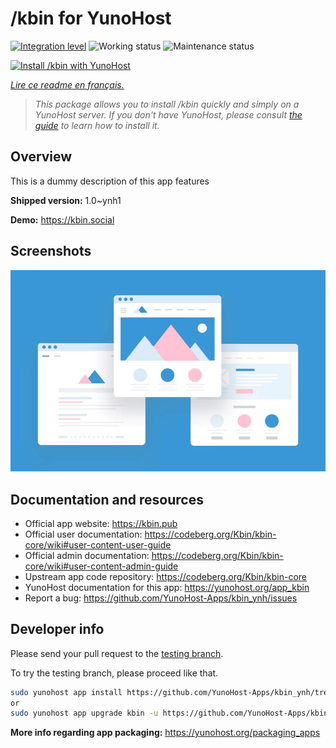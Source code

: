 <!--
N.B.: This README was automatically generated by https://github.com/YunoHost/apps/tree/master/tools/README-generator
It shall NOT be edited by hand.
-->

# /kbin for YunoHost

[![Integration level](https://dash.yunohost.org/integration/kbin.svg)](https://dash.yunohost.org/appci/app/kbin) ![Working status](https://ci-apps.yunohost.org/ci/badges/kbin.status.svg) ![Maintenance status](https://ci-apps.yunohost.org/ci/badges/kbin.maintain.svg)

[![Install /kbin with YunoHost](https://install-app.yunohost.org/install-with-yunohost.svg)](https://install-app.yunohost.org/?app=kbin)

*[Lire ce readme en français.](./README_fr.md)*

> *This package allows you to install /kbin quickly and simply on a YunoHost server.
If you don't have YunoHost, please consult [the guide](https://yunohost.org/#/install) to learn how to install it.*

## Overview

This is a dummy description of this app features


**Shipped version:** 1.0~ynh1

**Demo:** https://kbin.social

## Screenshots

![Screenshot of /kbin](./doc/screenshots/example.jpg)

## Documentation and resources

* Official app website: <https://kbin.pub>
* Official user documentation: <https://codeberg.org/Kbin/kbin-core/wiki#user-content-user-guide>
* Official admin documentation: <https://codeberg.org/Kbin/kbin-core/wiki#user-content-admin-guide>
* Upstream app code repository: <https://codeberg.org/Kbin/kbin-core>
* YunoHost documentation for this app: <https://yunohost.org/app_kbin>
* Report a bug: <https://github.com/YunoHost-Apps/kbin_ynh/issues>

## Developer info

Please send your pull request to the [testing branch](https://github.com/YunoHost-Apps/kbin_ynh/tree/testing).

To try the testing branch, please proceed like that.

``` bash
sudo yunohost app install https://github.com/YunoHost-Apps/kbin_ynh/tree/testing --debug
or
sudo yunohost app upgrade kbin -u https://github.com/YunoHost-Apps/kbin_ynh/tree/testing --debug
```

**More info regarding app packaging:** <https://yunohost.org/packaging_apps>
